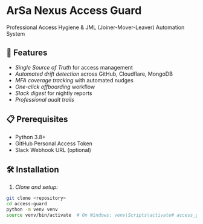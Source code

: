 # ArSa Nexus Access Guard

Professional Access Hygiene & JML (Joiner-Mover-Leaver) Automation System

## 🚀 Features

- *Single Source of Truth* for access management
- *Automated drift detection* across GitHub, Cloudflare, MongoDB
- *MFA coverage tracking* with automated nudges
- *One-click offboarding* workflow
- *Slack digest* for nightly reports
- *Professional audit trails*

## 📋 Prerequisites

- Python 3.8+
- GitHub Personal Access Token
- Slack Webhook URL (optional)

## 🛠 Installation

1. *Clone and setup:*
```bash
git clone <repository>
cd access-guard
python -m venv venv
source venv/bin/activate  # On Windows: venv\Scripts\activate# access_guard
